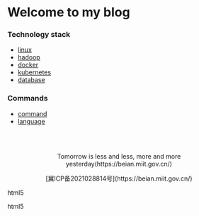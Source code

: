 # **Welcome to my blog**

### Technology stack
* [linux](linux/README.md)
* [hadoop](hadoop/README.md)  
* [docker](docker/README.md)
* [kubernetes](kubernetes/README.md)
* [database](database/README.md)

### Commands
* [command](commands/README.md)
* [language](language/README.md)

<br/><br/>
<p align="center">Tomorrow is less and less, more and more yesterday(https://beian.miit.gov.cn/)</p>
<p align="center">[冀ICP备2021028814号](https://beian.miit.gov.cn/)</p>

<p>html5</p>
<footer class="color-F00">
html5
</footer>